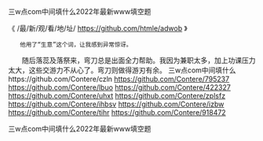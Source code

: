 
三w点com中间填什么2022年最新www填空题




《 /最/新/观/看/地/址/ https://github.com/htmle/adwob 》




	　　他用了“生意”这个词，让我感到异常惊讶。
　　随后落蕊及落祭来，弯刀总是出面全力帮助。我因为兼职太多，加上功课压力太大，这些交游力不从心了。弯刀则做得游刃有余。
三w点com中间填什么https://github.com/Contere/czln
https://github.com/Contere/795237
https://github.com/Contere/lbuo
https://github.com/Contere/422327
https://github.com/Contere/uhxt
https://github.com/Contere/zplsfz
https://github.com/Contere/ihbsv
https://github.com/Contere/izbw
https://github.com/Contere/tihr
https://github.com/Contere/918472





三w点com中间填什么2022年最新www填空题
